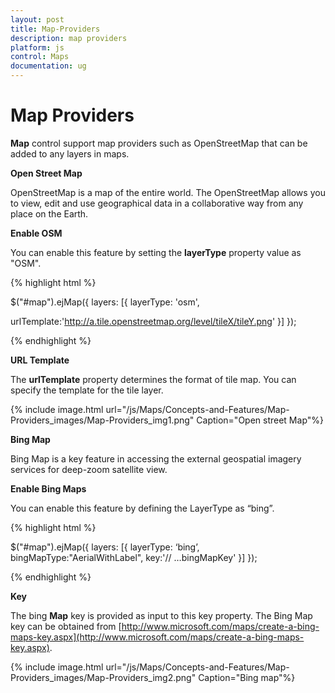 ```yaml
---
layout: post
title: Map-Providers
description: map providers
platform: js
control: Maps
documentation: ug
---
```


# Map Providers

**Map** control support map providers such as OpenStreetMap that can be added to any layers in maps.

**Open Street Map**

OpenStreetMap is a map of the entire world. The OpenStreetMap allows you to view, edit and use geographical data in a collaborative way from any place on the Earth.

**Enable OSM**

You can enable this feature by setting the **layerType** property value as "OSM".

{% highlight html %}


$("#map").ejMap({
layers: [{
             layerType: 'osm',

urlTemplate:'http://a.tile.openstreetmap.org/level/tileX/tileY.png'
}]
}); 


{% endhighlight %}

**URL Template**

The **urlTemplate** property determines the format of tile map. You can specify the template for the tile layer. 

{% include image.html url="/js/Maps/Concepts-and-Features/Map-Providers_images/Map-Providers_img1.png" Caption="Open street Map"%}

**Bing Map**

Bing Map is a key feature in accessing the external geospatial imagery services for deep-zoom satellite view. 

**Enable Bing Maps**

You can enable this feature by defining the LayerType as “bing”.

{% highlight html %}

$("#map").ejMap({
       layers: [{
            layerType: ‘bing’,
            bingMapType:"AerialWithLabel",
            key:'// …bingMapKey'
            }]
        });   


{% endhighlight %}

**Key**

The bing **Map** key is provided as input to this key property. The Bing Map key can be obtained from [http://www.microsoft.com/maps/create-a-bing-maps-key.aspx](http://www.microsoft.com/maps/create-a-bing-maps-key.aspx).

{% include image.html url="/js/Maps/Concepts-and-Features/Map-Providers_images/Map-Providers_img2.png" Caption="Bing map"%}

